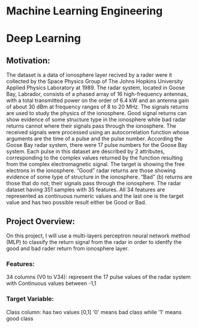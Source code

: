 # Machine Learning Engineering
# Deep Learning

## Motivation:
The dataset is a data of ionosphere layer recived by a rader were it collected by the Space Physics Group of The Johns Hopkins University Applied Physics Laboratory at 1989. The radar system, located in Goose Bay, Labrador, consists of a phased array of 16 high-frequency antennas, with a total transmitted power on the order of 6.4 kW and an antenna gain of about 30 dBm at frequency ranges of 8 to 20 MHz. The signals returns are used to study the physics of the ionosphere. Good signal returns can show evidence of some structure type in the ionosphere while bad radar returns cannot where their signals pass through the ionosphere. The received signals were processed using an autocorrelation function whose arguments are the time of a pulse and the pulse number. 
According the Goose Bay radar system, there were 17 pulse numbers for the Goose Bay system. Each pulse in this dataset are described by 2 attributes, corresponding to the complex values returned by the function resulting from the complex electromagnetic signal. The target is showing the free electrons in the ionosphere. “Good” radar returns are those showing evidence of some type of structure in the ionosphere. “Bad” (b) returns are those that do not; their signals pass through the ionosphere. The radar dataset having 351 samples with 35 features. All 34 features are represented as continuous numeric values and the last one is the target value and has two possible result either be Good or Bad.

## Project Overview:
On this project, I will use a multi-layers perceptron neural network method (MLP) to classify the return signal from the radar in order to identfy the good and bad rader return from ionosphere layer.


### Features:
34 columns (V0 to V34): represent the 17 pulse values of the radar system with Continuous values between -1,1
### Target Variable: 
Class column: has two values [0,1] '0' means bad class  while '1' means good class
